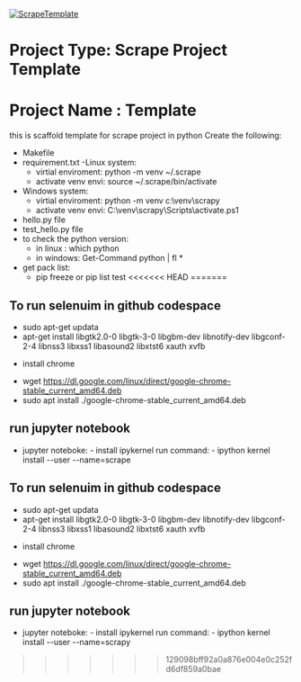 [![ScrapeTemplate](https://github.com/mohelwah/ScrapeProjectsTemplate/actions/workflows/main.yml/badge.svg)](https://github.com/mohelwah/ScrapeProjectsTemplate/actions/workflows/main.yml)

# Project Type: Scrape Project Template
# Project Name : Template

this is scaffold template for scrape project in python 
 Create the following:
 - Makefile
 - requirement.txt
 -Linux system:
    - virtial enviroment: python -m venv ~/.scrape
    - activate venv envi: source ~/.scrape/bin/activate
 - Windows system:
    - virtial enviroment: python -m venv c:\venv\scrapy
    - activate venv envi:   C:\venv\scrapy\Scripts\activate.ps1
 - hello.py file
 - test_hello.py file 
 - to check the python version:
    - in linux : which python  
    - in windows: Get-Command python | fl *
 - get pack list:
    - pip freeze or pip list 
    test
<<<<<<< HEAD
=======
## To run selenuim in github codespace
-  sudo apt-get updata 
- apt-get install libgtk2.0-0 libgtk-3-0 libgbm-dev libnotify-dev libgconf-2-4 libnss3 libxss1 libasound2 libxtst6 xauth xvfb
* install chrome 
- wget https://dl.google.com/linux/direct/google-chrome-stable_current_amd64.deb
- sudo apt install ./google-chrome-stable_current_amd64.deb

## run jupyter notebook
  - jupyter noteboke: - install ipykernel
        run command: - ipython kernel install --user --name=scrape
       
       

## To run selenuim in github codespace
-  sudo apt-get updata 
- apt-get install libgtk2.0-0 libgtk-3-0 libgbm-dev libnotify-dev libgconf-2-4 libnss3 libxss1 libasound2 libxtst6 xauth xvfb
* install chrome 
- wget https://dl.google.com/linux/direct/google-chrome-stable_current_amd64.deb
- sudo apt install ./google-chrome-stable_current_amd64.deb

## run jupyter notebook
  - jupyter noteboke: - install ipykernel
        run command: - ipython kernel install --user --name=scrapy
>>>>>>> 129098bff92a0a876e004e0c252fd6df859a0bae
